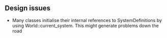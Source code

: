 ## Design issues

* Many classes initialise their internal references to SystemDefinitions by using World::current_system. This might generate problems down the road
